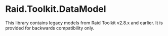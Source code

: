# Raid.Toolkit.DataModel

This library contains legacy models from Raid Toolkit v2.8.x and earlier. It is provided for backwards compatibility only.
